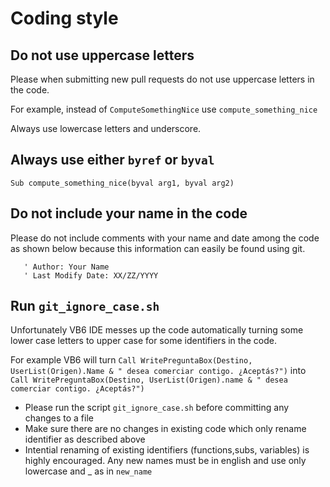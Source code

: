 # Coding style

## Do not use uppercase letters
Please when submitting new pull requests do not use uppercase letters in the code.

For example, instead of `ComputeSomethingNice` use `compute_something_nice`

Always use lowercase letters and underscore.

## Always use either `byref` or `byval`

`Sub compute_something_nice(byval arg1, byval arg2)`

## Do not include your name in the code

Please do not include comments with your name and date among the code as shown below because this information can easily be found using git.
```
   ' Author: Your Name 
   ' Last Modify Date: XX/ZZ/YYYY
```
## Run `git_ignore_case.sh`
Unfortunately VB6 IDE messes up the code automatically turning some lower case letters to upper case for some identifiers in the code.

For example VB6 will turn 
`Call WritePreguntaBox(Destino, UserList(Origen).Name & " desea comerciar contigo. ¿Aceptás?")` into
`Call WritePreguntaBox(Destino, UserList(Origen).name & " desea comerciar contigo. ¿Aceptás?")`

- Please run the script `git_ignore_case.sh` before committing any changes to a file
- Make sure there are no changes in existing code which only rename identifier as described above
- Intential renaming of existing identifiers (functions,subs, variables) is highly encouraged. Any new names must be in english and use only lowercase and _ as in `new_name`




